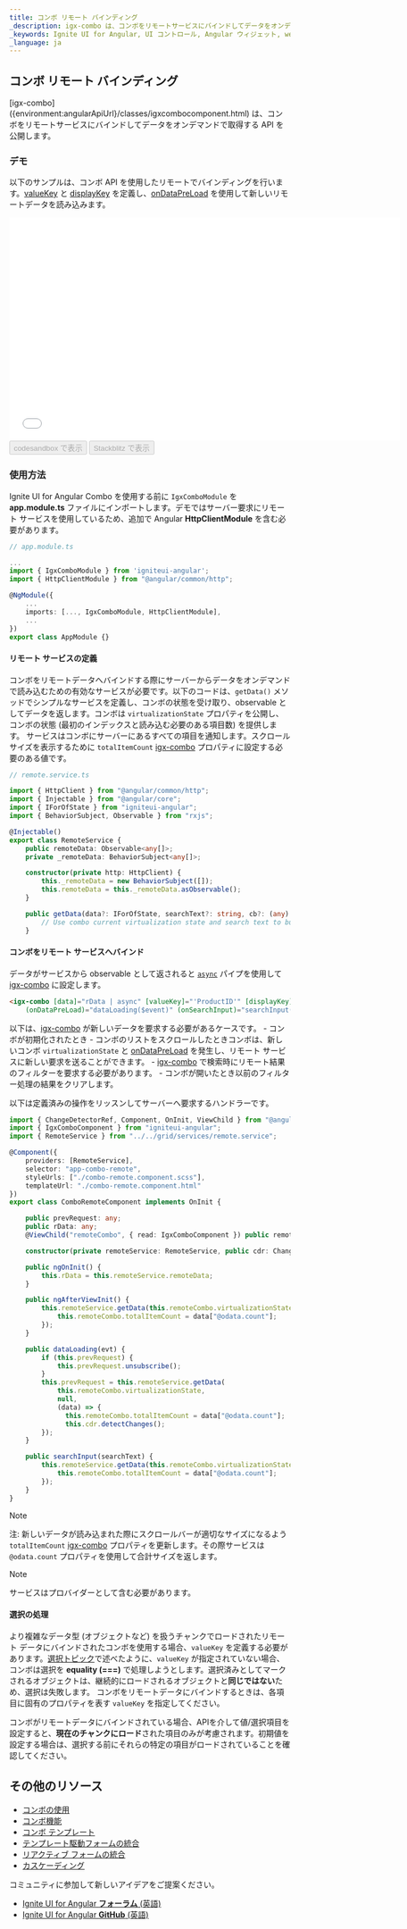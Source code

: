 ```yaml
---
title: コンボ リモート バインディング
_description: igx-combo は、コンボをリモートサービスにバインドしてデータをオンデマンドで取得する API を公開します。
_keywords: Ignite UI for Angular, UI コントロール, Angular ウィジェット, web ウィジェット, UI ウィジェット, Angular, ネイティブ Angular コンポーネント スイート, ネイティブ Angular コントロール, ネイティブ Angular コンポーネント ライブラリ, Angular Combo コンポーネント, Angular Combo コントロール, Angular Combo リモート バインディング
_language: ja
---
```


## コンボ リモート バインディング
<p class="highlight">
[igx-combo]({environment:angularApiUrl}/classes/igxcombocomponent.html) は、コンボをリモートサービスにバインドしてデータをオンデマンドで取得する API を公開します。
</p>
<div class="divider"></div>

### デモ
以下のサンプルは、コンボ API を使用したリモートでバインディングを行います。[valueKey]({environment:angularApiUrl}/classes/igxcombocomponent.html#valuekey) と [displayKey]({environment:angularApiUrl}/classes/igxcombocomponent.html#displaykey) を定義し、[onDataPreLoad]({environment:angularApiUrl}/classes/igxcombocomponent.html#ondatapreload) を使用して新しいリモートデータを読み込みます。
<div class="sample-container loading" style="height: 400px;">
    <iframe id="combo-remote-sample" frameborder="0" seamless width="700px" height="100%" src="{environment:demosBaseUrl}/lists/combo-remote" onload="onSampleIframeContentLoaded(this);"></iframe>
</div>
<div>
    <button data-localize="codesandbox" disabled class="codesandbox-btn" data-iframe-id="combo-remote-sample" data-demos-base-url="{environment:demosBaseUrl}">codesandbox で表示</button>
<button data-localize="stackblitz" disabled class="stackblitz-btn" data-iframe-id="combo-remote-sample" data-demos-base-url="{environment:demosBaseUrl}">Stackblitz で表示</button>
</div>

### 使用方法
Ignite UI for Angular Combo を使用する前に `IgxComboModule` を **app.module.ts** ファイルにインポートします。デモではサーバー要求にリモート サービスを使用しているため、追加で Angular **HttpClientModule** を含む必要があります。

```typescript
// app.module.ts

...
import { IgxComboModule } from 'igniteui-angular';
import { HttpClientModule } from "@angular/common/http";

@NgModule({
    ...
    imports: [..., IgxComboModule, HttpClientModule],
    ...
})
export class AppModule {}
```

#### リモート サービスの定義

コンボをリモートデータへバインドする際にサーバーからデータをオンデマンドで読み込むための有効なサービスが必要です。以下のコードは、`getData()` メソッドでシンプルなサービスを定義し、コンボの状態を受け取り、observable としてデータを返します。コンボは `virtualizationState` プロパティを公開し、コンボの状態 (最初のインデックスと読み込む必要のある項目数) を提供します。
サービスはコンボにサーバーにあるすべての項目を通知します。スクロールサイズを表示するために `totalItemCount` [igx-combo]({environment:angularApiUrl}/classes/igxcombocomponent.html) プロパティに設定する必要のある値です。

```typescript
// remote.service.ts

import { HttpClient } from "@angular/common/http";
import { Injectable } from "@angular/core";
import { IForOfState } from "igniteui-angular";
import { BehaviorSubject, Observable } from "rxjs";

@Injectable()
export class RemoteService {
    public remoteData: Observable<any[]>;
    private _remoteData: BehaviorSubject<any[]>;

    constructor(private http: HttpClient) {
        this._remoteData = new BehaviorSubject([]);
        this.remoteData = this._remoteData.asObservable();
    }

    public getData(data?: IForOfState, searchText?: string, cb?: (any) => void): any {
        // Use combo current virtualization state and search text to build URL and request the new data.
    }
```

#### コンボをリモート サービスへバインド

データがサービスから observable として返されると [`async`](https://angular.io/api/common/AsyncPipe) パイプを使用して [igx-combo]({environment:angularApiUrl}/classes/igxcombocomponent.html) に設定します。

```html
<igx-combo [data]="rData | async" [valueKey]="'ProductID'" [displayKey]="'ProductName'" 
    (onDataPreLoad)="dataLoading($event)" (onSearchInput)="searchInput($event)" (onOpening)="searchInput('')"></igx-combo>
```
以下は、[igx-combo]({environment:angularApiUrl}/classes/igxcombocomponent.html) が新しいデータを要求する必要があるケースです。
    - コンボが初期化されたとき
    - コンボのリストをスクロールしたときコンボは、新しいコンボ `virtualizationState` と [onDataPreLoad]({environment:angularApiUrl}/classes/igxcombocomponent.html#ondatapreload) を発生し、リモート サービスに新しい要求を送ることができます。
    - [igx-combo]({environment:angularApiUrl}/classes/igxcombocomponent.html) で検索時にリモート結果のフィルターを要求する必要があります。
    - コンボが開いたとき以前のフィルター処理の結果をクリアします。

以下は定義済みの操作をリッスンしてサーバーへ要求するハンドラーです。

```typescript
import { ChangeDetectorRef, Component, OnInit, ViewChild } from "@angular/core";
import { IgxComboComponent } from "igniteui-angular";
import { RemoteService } from "../../grid/services/remote.service";

@Component({
    providers: [RemoteService],
    selector: "app-combo-remote",
    styleUrls: ["./combo-remote.component.scss"],
    templateUrl: "./combo-remote.component.html"
})
export class ComboRemoteComponent implements OnInit {

    public prevRequest: any;
    public rData: any;
    @ViewChild("remoteCombo", { read: IgxComboComponent }) public remoteCombo: IgxComboComponent;

    constructor(private remoteService: RemoteService, public cdr: ChangeDetectorRef) { }

    public ngOnInit() {
        this.rData = this.remoteService.remoteData;
    }

    public ngAfterViewInit() {
        this.remoteService.getData(this.remoteCombo.virtualizationState, null, (data) => {
            this.remoteCombo.totalItemCount = data["@odata.count"];
        });
    }

    public dataLoading(evt) {
        if (this.prevRequest) {
            this.prevRequest.unsubscribe();
        }
        this.prevRequest = this.remoteService.getData(
            this.remoteCombo.virtualizationState,
            null,
            (data) => {
              this.remoteCombo.totalItemCount = data["@odata.count"];
              this.cdr.detectChanges();
        });
    }

    public searchInput(searchText) {
        this.remoteService.getData(this.remoteCombo.virtualizationState, searchText, (data) => {
            this.remoteCombo.totalItemCount = data["@odata.count"];
        });
    }
}
```

> [!Note]
> 注: 新しいデータが読み込まれた際にスクロールバーが適切なサイズになるよう `totalItemCount` [igx-combo]({environment:angularApiUrl}/classes/igxcombocomponent.html) プロパティを更新します。その際サービスは `@odata.count` プロパティを使用して合計サイズを返します。

> [!Note]
> サービスはプロバイダーとして含む必要があります。

#### 選択の処理
より複雑なデータ型 (オブジェクトなど) を扱うチャンクでロードされたリモート データにバインドされたコンボを使用する場合、`valueKey` を定義する必要があります。[選択トピック](combo.md#選択)で述べたように、`valueKey` が指定されていない場合、コンボは選択を **equality (===)** で処理しようとします。選択済みとしてマークされるオブジェクトは、継続的にロードされるオブジェクトと**同じではない**ため、選択は失敗します。
コンボをリモートデータにバインドするときは、各項目に固有のプロパティを表す `valueKey` を指定してください。

コンボがリモートデータにバインドされている場合、APIを介して値/選択項目を設定すると、**現在のチャンクにロード**された項目のみが考慮されます。初期値を設定する場合は、選択する前にそれらの特定の項目がロードされていることを確認してください。

## その他のリソース
<div class="divider--half"></div>

* [コンボの使用](combo.md)
* [コンボ機能](combo_features.md)
* [コンボ テンプレート](combo_templates.md)
* [テンプレート駆動フォームの統合](input_group.md)
* [リアクティブ フォームの統合](input_group_reactive_forms.md)
* [カスケーディング](combo_cascading.md)

コミュニティに参加して新しいアイデアをご提案ください。

* [Ignite UI for Angular **フォーラム** (英語)](https://www.infragistics.com/community/forums/f/ignite-ui-for-angular)
* [Ignite UI for Angular **GitHub** (英語)](https://github.com/IgniteUI/igniteui-angular)
